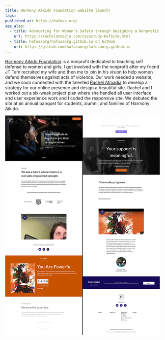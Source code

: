 ```yaml
---
title: Harmony Aikido Foundation website launch!
tags:
published_at: https://hafusa.org/
see_also:
  - title: Advocating for Women's Safety through Designing a Nonprofit's Digital Identity – case study by Rachel Atmadja
    url: https://rachelatmadja.com/casestudy-HafSite.html
  - title: hafusaorg/hafusaorg.github.io on GitHub
    url: https://github.com/hafusaorg/hafusaorg.github.io
---
```


[Harmony Aikido Foundation][hafusa] is a nonprofit dedicated to teaching self defense to women and girls. I got involved with the nonprofit after my friend JT Tam recruited my wife and then me to join in his vision to help women defend themselves against acts of violence. Our work needed a website, and we soon connected with the talented [Rachel Atmadja][rachel] to develop a strategy for our online presence and design a beautiful site. Rachel and I worked out a six-week project plan where she handled all user interface and user experience work and I coded the responsive site. We debuted the site at an annual banquet for students, alumni, and families of Harmony Aikido.

[![screenshot of hafusa.org](/assets/harmony-aikido-foundation-website-launch.png)][hafusa]

[rachel]: https://rachelatmadja.com
[hafusa]: https://hafusa.org
